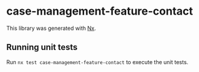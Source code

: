 # case-management-feature-contact

This library was generated with [Nx](https://nx.dev).

## Running unit tests

Run `nx test case-management-feature-contact` to execute the unit tests.
